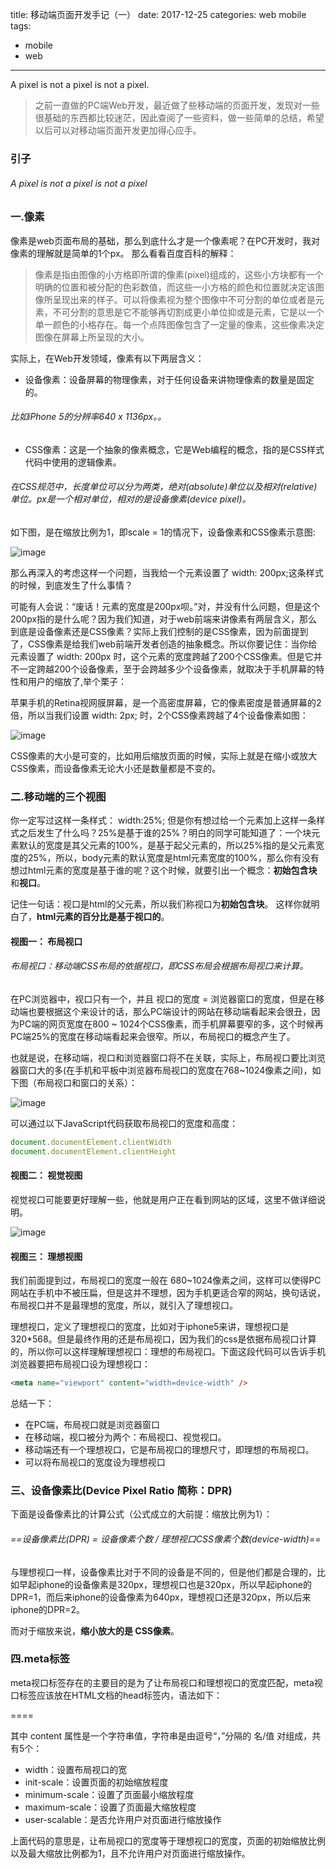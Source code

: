 title: 移动端页面开发手记（一）
date: 2017-12-25
categories: web mobile
tags:
- mobile
- web

---

A pixel is not a pixel is not a pixel.

<!-- more -->

> 之前一直做的PC端Web开发，最近做了些移动端的页面开发，发现对一些很基础的东西都比较迷茫，因此查阅了一些资料，做一些简单的总结，希望以后可以对移动端页面开发更加得心应手。
### 引子
###### A pixel is not a pixel is not a pixel
### 一.像素
像素是web页面布局的基础，那么到底什么才是一个像素呢？在PC开发时，我对像素的理解就是简单的1个px。
那么看看百度百科的解释：
> 像素是指由图像的小方格即所谓的像素(pixel)组成的，这些小方块都有一个明确的位置和被分配的色彩数值，而这些一小方格的颜色和位置就决定该图像所呈现出来的样子。可以将像素视为整个图像中不可分割的单位或者是元素，不可分割的意思是它不能够再切割成更小单位抑或是元素，它是以一个单一颜色的小格存在。每一个点阵图像包含了一定量的像素，这些像素决定图像在屏幕上所呈现的大小。

实际上，在Web开发领域，像素有以下两层含义：
- 设备像素：设备屏幕的物理像素，对于任何设备来讲物理像素的数量是固定的。
######   比如iPhone 5的分辨率640 x 1136px。。
- CSS像素：这是一个抽象的像素概念，它是Web编程的概念，指的是CSS样式代码中使用的逻辑像素。
###### 在CSS规范中，长度单位可以分为两类，绝对(absolute)单位以及相对(relative)单位。px是一个相对单位，相对的是设备像素(device pixel)。
如下图，是在缩放比例为1，即scale = 1的情况下，设备像素和CSS像素示意图:

![image](https://p0.meituan.net/dpnewvc/5feca8ed6f794dbadd5e43e6a2f95c586414.jpg)

那么再深入的考虑这样一个问题，当我给一个元素设置了 width: 200px;这条样式的时候，到底发生了什么事情？

可能有人会说：“废话！元素的宽度是200px呗。”对，并没有什么问题，但是这个200px指的是什么呢？因为我们知道，对于web前端来讲像素有两层含义，那么到底是设备像素还是CSS像素？实际上我们控制的是CSS像素，因为前面提到了，CSS像素是给我们web前端开发者创造的抽象概念。所以你要记住：当你给元素设置了 width: 200px 时，这个元素的宽度跨越了200个CSS像素。但是它并不一定跨越200个设备像素，至于会跨越多少个设备像素，就取决于手机屏幕的特性和用户的缩放了,举个栗子：

苹果手机的Retina视网膜屏幕，是一个高密度屏幕，它的像素密度是普通屏幕的2倍，所以当我们设置 width: 2px; 时，2个CSS像素跨越了4个设备像素如图：

![image](https://p0.meituan.net/dpnewvc/3ddae5377226f4e0682519c3a3333c334368.png)

CSS像素的大小是可变的，比如用后缩放页面的时候，实际上就是在缩小或放大CSS像素，而设备像素无论大小还是数量都是不变的。

### 二.移动端的三个视图
你一定写过这样一条样式： width:25%; 但是你有想过给一个元素加上这样一条样式之后发生了什么吗？25%是基于谁的25%？明白的同学可能知道了：一个块元素默认的宽度是其父元素的100%，是基于起父元素的，所以25%指的是父元素宽度的25%，所以，body元素的默认宽度是html元素宽度的100%，那么你有没有想过html元素的宽度是基于谁的呢？这个时候，就要引出一个概念：**初始包含块**和**视口**。

记住一句话：视口是html的父元素，所以我们称视口为**初始包含块**。 这样你就明白了，**html元素的百分比是基于视口的**。

#### 视图一： 布局视口
###### 布局视口：移动端CSS布局的依据视口，即CSS布局会根据布局视口来计算。
在PC浏览器中，视口只有一个，并且 视口的宽度 = 浏览器窗口的宽度，但是在移动端也要根据这个来设计的话，那么PC端设计的网站在移动端看起来会很丑，因为PC端的网页宽度在800 ~ 1024个CSS像素，而手机屏幕要窄的多，这个时候再PC端25%的宽度在移动端看起来会很窄。所以，布局视口的概念产生了。

也就是说，在移动端，视口和浏览器窗口将不在关联，实际上，布局视口要比浏览器窗口大的多(在手机和平板中浏览器布局视口的宽度在768~1024像素之间)，如下图（布局视口和窗口的关系）：

![image](https://p1.meituan.net/dpnewvc/eb60ec0ff69b0edb5644446a2d21f61d9333.jpg)

可以通过以下JavaScript代码获取布局视口的宽度和高度：
```javascript
document.documentElement.clientWidth
document.documentElement.clientHeight
```
#### 视图二： 视觉视图
视觉视口可能要更好理解一些，他就是用户正在看到网站的区域，这里不做详细说明。

![image](https://p0.meituan.net/dpnewvc/e5aeb136d24d570d8a0fe38310b554f131989.png)

#### 视图三： 理想视图
我们前面提到过，布局视口的宽度一般在 680~1024像素之间，这样可以使得PC网站在手机中不被压扁，但是这并不理想，因为手机更适合窄的网站，换句话说，布局视口并不是最理想的宽度，所以，就引入了理想视口。

理想视口，定义了理想视口的宽度，比如对于iphone5来讲，理想视口是320*568。但是最终作用的还是布局视口，因为我们的css是依据布局视口计算的，所以你可以这样理解理想视口：理想的布局视口。下面这段代码可以告诉手机浏览器要把布局视口设为理想视口：
```html
<meta name="viewport" content="width=device-width" />
```
总结一下：
- 在PC端，布局视口就是浏览器窗口
- 在移动端，视口被分为两个：布局视口、视觉视口。
- 移动端还有一个理想视口，它是布局视口的理想尺寸，即理想的布局视口。
- 可以将布局视口的宽度设为理想视口

### 三、设备像素比(Device Pixel Ratio 简称：DPR)
下面是设备像素比的计算公式（公式成立的大前提：缩放比例为1）：
###### ==设备像素比(DPR) = 设备像素个数 / 理想视口CSS像素个数(device-width)==
与理想视口一样，设备像素比对于不同的设备是不同的，但是他们都是合理的，比如早起iphone的设备像素是320px，理想视口也是320px，所以早起iphone的DPR=1，而后来iphone的设备像素为640px，理想视口还是320px，所以后来iphone的DPR=2。

而对于缩放来说，**缩小放大的是 CSS像素**。

### 四.meta标签
meta视口标签存在的主要目的是为了让布局视口和理想视口的宽度匹配，meta视口标签应该放在HTML文档的head标签内，语法如下：
   
==**<meta name="viewport" content="width=device-width, initial-scale=1.0, maximum-scale=1.0, user-scalable=no">**==

其中 content 属性是一个字符串值，字符串是由逗号“，”分隔的 名/值 对组成，共有5个：
- width：设置布局视口的宽
- init-scale：设置页面的初始缩放程度
- minimum-scale：设置了页面最小缩放程度
- maximum-scale：设置了页面最大缩放程度
- user-scalable：是否允许用户对页面进行缩放操作

上面代码的意思是，让布局视口的宽度等于理想视口的宽度，页面的初始缩放比例以及最大缩放比例都为1，且不允许用户对页面进行缩放操作。
